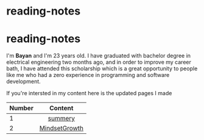 # reading-notes

# reading-notes

 I'm **Bayan** and I'm 23 years old. I have graduated with  bachelor degree in electrical engineering two months ago, and in order to improve my career bath, I have attended this scholarship which is a great opportunity to people like me who had a zero experience in programming and software development. 

 If you're intersted in my  content here is the updated pages I made  

 
  

| Number      | Content  | 
| :------------- | :----------: | 
|     1 | [summery](https://bayan-hmaidy98.github.io/Summery/)   | 
| 2   | [MindsetGrowth](https://bayan-hmaidy98.github.io/reading-notes/) | 